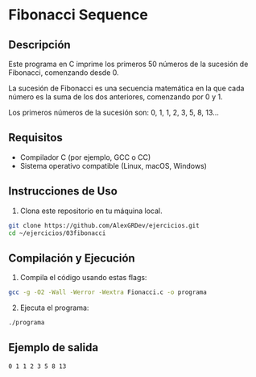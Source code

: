 # Fibonacci Sequence

## Descripción
<p>
        Este programa en C imprime los primeros 50 números de la sucesión de Fibonacci, comenzando desde 0.<br>
        <p> 
                La sucesión de Fibonacci es una secuencia matemática en la que cada número es la suma de los dos anteriores, comenzando por 0 y 1.
        </p>
        Los primeros números de la sucesión son:
        0, 1, 1, 2, 3, 5, 8, 13...
</p>


## Requisitos

- Compilador C (por ejemplo, GCC o CC)
- Sistema operativo compatible (Linux, macOS, Windows)

## Instrucciones de Uso

1. Clona este repositorio en tu máquina local.

```bash
git clone https://github.com/AlexGRDev/ejercicios.git
cd ~/ejercicios/03fibonacci
```

## Compilación y Ejecución
1. Compila el código usando estas flags:
```bash
gcc -g -O2 -Wall -Werror -Wextra Fionacci.c -o programa
```
2. Ejecuta el programa:
```bash
./programa
```
## Ejemplo de salida
```bash
0 1 1 2 3 5 8 13
```
